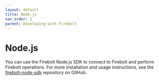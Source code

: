```yaml
---
layout: default
title: Node.js
nav_order: 1
parent: Developing with Firebolt
---
```


# Node.js

You can use the Firebolt Node.js SDK to connect to Firebolt and perform Firebolt operations. For more installation and usage instructions, see the [firebolt-node-sdk](https://github.com/firebolt-db/firebolt-node-sdk) repository on GitHub.

